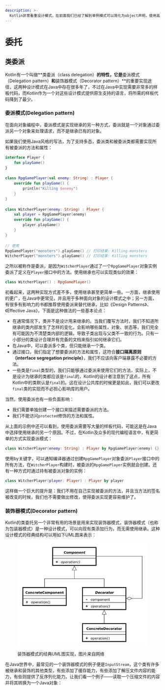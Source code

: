 ```yaml
---
description: >-
  Kotlin非常看重设计模式，在前面我们已经了解到单例模式可以简化为object声明，使用高阶函数和函数类型简化观察者模式的实现。本章中我们将了解Kotlin的委托（Delegates）特性，并应用在我们常用的设计模式之中。
---
```


# 委托

## 类委派

Kotlin有一个叫做**类委派（class delegation）**的特性，它是**委派模式（Delegation pattern）**和**装饰器模式（Decorator pattern）**的重要实现途径，这两种设计模式在Java中存在很多年了，不过在Java中实现需要非常多的样板代码，而Kotlin作为一个对这些设计模式提供原生支持的语言，将所需的样板代码降到了最少。

### 委派模式(Delegation pattern)

在面向对象编程中，委派模式是实现继承的另一种方式，委派就是一个对象通过委派另一个对象来处理请求，而不是继承已有的对象。

如果我们使用Java风格的写法，为了支持多态，委派类和被委派类都需要实现所有被委派的方法和属性：

```kotlin
interface Player {
    fun playGame()
}

class RpgGamePlayer(val enemy: String) : Player {
    override fun playGame() {
        println("Killing $enemy")
    }
}

class WitcherPlayer(enemy: String) : Player {
    val player = RpgGamePlayer(enemy) 
    override fun playGame() {
        player.playGame() 
    }
}

// 使用
RpgGamePlayer("monsters").playGame() // 打印结果: Killing monsters
WitcherPlayer("monsters").playGame() // 打印结果: Killing monsters

```

之所以被称作是委派，是因为`WitcherPlayer`通过了一个`RpgGamePlayer`对象实例委派了定义在`Player`接口中的方法。使用继承也可以实现类似的效果：

```kotlin
class WitcherPlayer() : RpgGamePlayer()
```

初看起来，这两种实现方式差不多，使用继承甚至更简单一些。一方面，继承使用的更广，在Java中更常见，并且用于多种面向对象的设计模式之中；另一方面，有很多有影响力的书都推荐使用委派来替代继承，比如《Design Patterns》、《Effective Java》，下面是这种做法的一些基本论点：

* 在通常情况下，类并不是设计用来继承的。当我们覆写方法时，我们不知道所继承的类内部发生了怎样的变化，会影响哪些属性，对象、状态等，我们完全有可能因为不清楚类内部的逻辑，导致子类出现与父类不一致的行为。只有一小部分的类设计合理并有完备的文档来指引如何继承它们。
* 在Java中，可以委派多个类，但只能继承一个类。
* 通过接口，我们指定了想要委派的方法和属性，这符合**接口隔离原则（interface segregation principle）**，我们不应该向客户端暴露不必要的方法。
* 一些类是`final`类型的，我们只能够通过委派来使用它们的方法，实际上，不是设计为继承的类都应该是`final`的，Kotlin的设计者注意到了这点，所有Kotlin中的类默认是`final`的。这在设计公共库的时候更是如此，我们可以更改`final`类的实现而不必担心影响库的用户。

当然，使用委派也有一些负面影响：

* 我们需要单独创建一个接口来描述需要委派的方法。
* 我们不能访问`protected`修饰的方法和属性。

从上面的示例中还可以看到，使用委派需要写大量的样板代码，可能这是在Java中选择使用继承的另一个原因。不过，在Kotlin及众多的现代编程语言中，有更简单的方式实现委派模式：

```kotlin
class WitcherPlayer(enemy: String) : Player by RpgGamePlayer(enemy) {}
```

使用by关键字，可以通知编译器通过创建`RpgGamePlayer`对象委派`Player`接口中的所有方法，在`WitcherPlayer`构建时，被委派的`RpgGamePlayer`实例就会创建。还有一种方式时通过持有被委派对象的实例：

```kotlin
class WitcherPlayer(player: Player) : Player by player
```

这样做一个巨大的提升是：我们不用在自己实现被委派的方法，并且当方法的签名被改变的时候，我们也不需要做出修改，使得委派实现更容易维护了。

### 装饰器模式(Decorator pattern)

Kotlin的类委托另一个非常有用的场景是用来实现装饰器模式，装饰器模式（也称为包装器模式）是一种设计模式，可以向现有类添加行为，而无需使用继承。这种设计模式的经典结构可以用如下UML图来表示：

<figure><img src=".gitbook/assets/Decorator_UML_class_diagram.svg.png" alt=""><figcaption><p>装饰器模式的经典UML图实现，图片来自网络</p></figcaption></figure>

在Java世界中，最常见的一个装饰器模式的例子便是`InputStream`，这个类有许多被继承和装饰的其他类型，有些添加了缓存能力，有些添加了解压文件内容的能力，有些则提供了反序列化能力。让我们看一个例子——读取一个压缩文件的内容并将其转换为一个Java对象：

